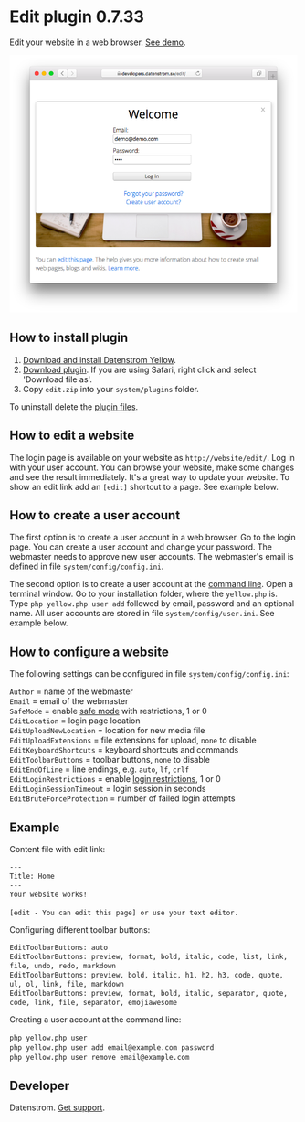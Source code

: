 Edit plugin 0.7.33
==================
Edit your website in a web browser. [See demo](https://developers.datenstrom.se).

<p align="center"><img src="edit-screenshot.png?raw=true" alt="Screenshot"></p>

## How to install plugin

1. [Download and install Datenstrom Yellow](https://github.com/datenstrom/yellow/).
2. [Download plugin](https://github.com/datenstrom/yellow-plugins/raw/master/zip/edit.zip). If you are using Safari, right click and select 'Download file as'.
3. Copy `edit.zip` into your `system/plugins` folder.

To uninstall delete the [plugin files](update.ini).

## How to edit a website

The login page is available on your website as `http://website/edit/`. Log in with your user account. You can browse your website, make some changes and see the result immediately. It's a great way to update your website. To show an edit link add an `[edit]` shortcut to a page. See example below.

## How to create a user account

The first option is to create a user account in a web browser. Go to the login page. You can create a user account and change your password. The webmaster needs to approve new user accounts. The webmaster's email is defined in file `system/config/config.ini`.

The second option is to create a user account at the [command line](https://github.com/datenstrom/yellow-plugins/tree/master/command). Open a terminal window. Go to your installation folder, where the `yellow.php` is. Type `php yellow.php user add` followed by email, password and an optional name. All user accounts are stored in file `system/config/user.ini`. See example below.

## How to configure a website

The following settings can be configured in file `system/config/config.ini`:

`Author` = name of the webmaster  
`Email` = email of the webmaster  
`SafeMode` = enable [safe mode](https://developers.datenstrom.se/help/security-configuration#safe-mode) with restrictions, 1 or 0  
`EditLocation` = login page location  
`EditUploadNewLocation` = location for new media file  
`EditUploadExtensions` = file extensions for upload, `none` to disable  
`EditKeyboardShortcuts` = keyboard shortcuts and commands  
`EditToolbarButtons` = toolbar buttons, `none` to disable  
`EditEndOfLine` = line endings, e.g. `auto`, `lf`, `crlf`  
`EditLoginRestrictions` = enable [login restrictions](https://developers.datenstrom.se/help/security-configuration#login-restrictions), 1 or 0  
`EditLoginSessionTimeout` = login session in seconds  
`EditBruteForceProtection` = number of failed login attempts  

## Example

Content file with edit link:

```
---
Title: Home
---
Your website works! 

[edit - You can edit this page] or use your text editor.  
```

Configuring different toolbar buttons:

```
EditToolbarButtons: auto 
EditToolbarButtons: preview, format, bold, italic, code, list, link, file, undo, redo, markdown
EditToolbarButtons: preview, bold, italic, h1, h2, h3, code, quote, ul, ol, link, file, markdown
EditToolbarButtons: preview, format, bold, italic, separator, quote, code, link, file, separator, emojiawesome
```

Creating a user account at the command line:
 
`php yellow.php user`  
`php yellow.php user add email@example.com password`  
`php yellow.php user remove email@example.com`  

## Developer

Datenstrom. [Get support](https://developers.datenstrom.se/help/support).

